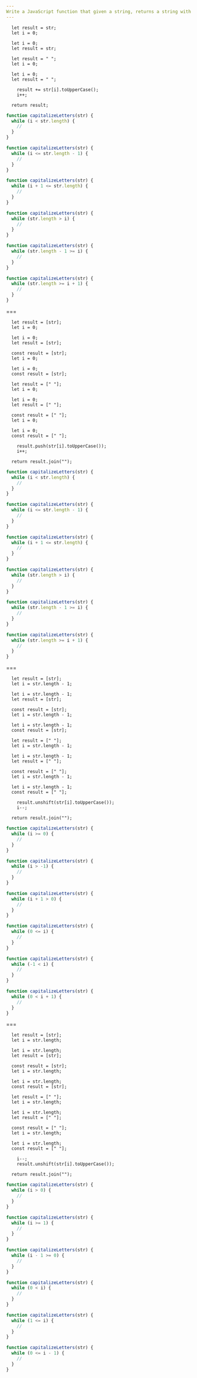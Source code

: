 ```yaml
---
Write a JavaScript function that given a string, returns a string with each letter capitalized using a "while" loop.
---
```


```initial
  let result = str;
  let i = 0;
```

```initial
  let i = 0;
  let result = str;
```

```initial
  let result = " ";
  let i = 0;
```

```initial
  let i = 0;
  let result = " ";
```

```transformation
    result += str[i].toUpperCase();
    i++;
```

```final
  return result;
```

```js
function capitalizeLetters(str) {
  while (i < str.length) {
    //
  }
}
```

```js
function capitalizeLetters(str) {
  while (i <= str.length - 1) {
    //
  }
}
```

```js
function capitalizeLetters(str) {
  while (i + 1 <= str.length) {
    //
  }
}
```

```js
function capitalizeLetters(str) {
  while (str.length > i) {
    //
  }
}
```

```js
function capitalizeLetters(str) {
  while (str.length - 1 >= i) {
    //
  }
}
```

```js
function capitalizeLetters(str) {
  while (str.length >= i + 1) {
    //
  }
}
```

===

```initial
  let result = [str];
  let i = 0;
```

```initial
  let i = 0;
  let result = [str];
```

```initial
  const result = [str];
  let i = 0;
```

```initial
  let i = 0;
  const result = [str];
```

```initial
  let result = [" "];
  let i = 0;
```

```initial
  let i = 0;
  let result = [" "];
```

```initial
  const result = [" "];
  let i = 0;
```

```initial
  let i = 0;
  const result = [" "];
```

```transformation
    result.push(str[i].toUpperCase());
    i++;
```

```final
  return result.join("");
```

```js
function capitalizeLetters(str) {
  while (i < str.length) {
    //
  }
}
```

```js
function capitalizeLetters(str) {
  while (i <= str.length - 1) {
    //
  }
}
```

```js
function capitalizeLetters(str) {
  while (i + 1 <= str.length) {
    //
  }
}
```

```js
function capitalizeLetters(str) {
  while (str.length > i) {
    //
  }
}
```

```js
function capitalizeLetters(str) {
  while (str.length - 1 >= i) {
    //
  }
}
```

```js
function capitalizeLetters(str) {
  while (str.length >= i + 1) {
    //
  }
}
```

===

```initial
  let result = [str];
  let i = str.length - 1;
```

```initial
  let i = str.length - 1;
  let result = [str];
```

```initial
  const result = [str];
  let i = str.length - 1;
```

```initial
  let i = str.length - 1;
  const result = [str];
```

```initial
  let result = [" "];
  let i = str.length - 1;
```

```initial
  let i = str.length - 1;
  let result = [" "];
```

```initial
  const result = [" "];
  let i = str.length - 1;
```

```initial
  let i = str.length - 1;
  const result = [" "];
```

```transformation
    result.unshift(str[i].toUpperCase());
    i--;
```

```final
  return result.join("");
```

```js
function capitalizeLetters(str) {
  while (i >= 0) {
    //
  }
}
```

```js
function capitalizeLetters(str) {
  while (i > -1) {
    //
  }
}
```

```js
function capitalizeLetters(str) {
  while (i + 1 > 0) {
    //
  }
}
```

```js
function capitalizeLetters(str) {
  while (0 <= i) {
    //
  }
}
```

```js
function capitalizeLetters(str) {
  while (-1 < i) {
    //
  }
}
```

```js
function capitalizeLetters(str) {
  while (0 < i + 1) {
    //
  }
}
```

===

```initial
  let result = [str];
  let i = str.length;
```

```initial
  let i = str.length;
  let result = [str];
```

```initial
  const result = [str];
  let i = str.length;
```

```initial
  let i = str.length;
  const result = [str];
```

```initial
  let result = [" "];
  let i = str.length;
```

```initial
  let i = str.length;
  let result = [" "];
```

```initial
  const result = [" "];
  let i = str.length;
```

```initial
  let i = str.length;
  const result = [" "];
```

```transformation
    i--;
    result.unshift(str[i].toUpperCase());
```

```final
  return result.join("");
```

```js
function capitalizeLetters(str) {
  while (i > 0) {
    //
  }
}
```

```js
function capitalizeLetters(str) {
  while (i >= 1) {
    //
  }
}
```

```js
function capitalizeLetters(str) {
  while (i - 1 >= 0) {
    //
  }
}
```

```js
function capitalizeLetters(str) {
  while (0 < i) {
    //
  }
}
```

```js
function capitalizeLetters(str) {
  while (1 <= i) {
    //
  }
}
```

```js
function capitalizeLetters(str) {
  while (0 <= i - 1) {
    //
  }
}
```
